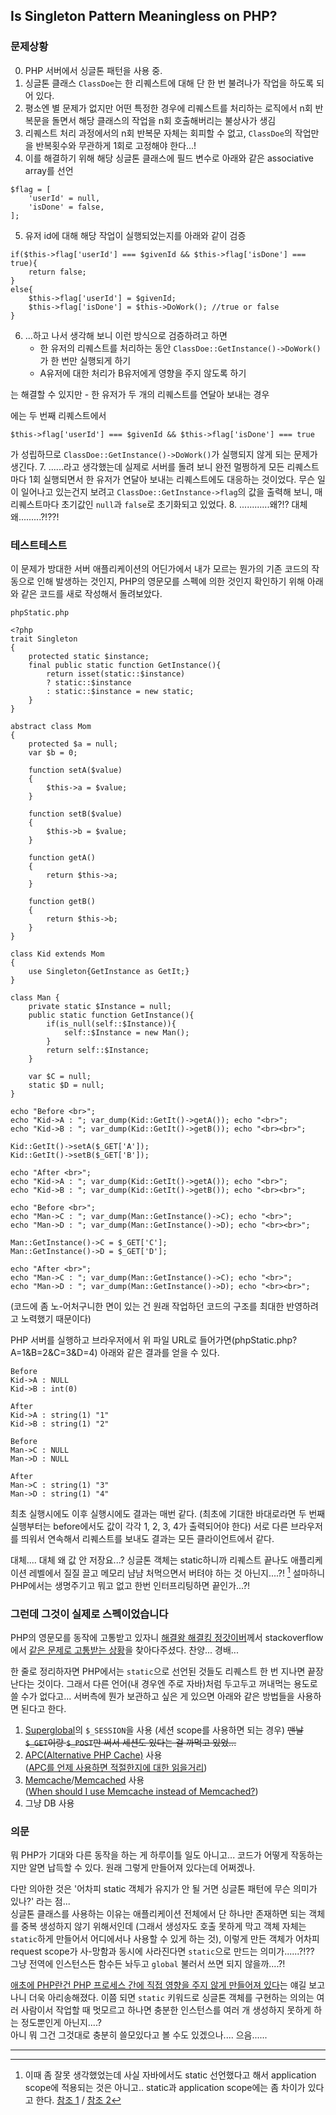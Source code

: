 ## Is Singleton Pattern Meaningless on PHP?

### 문제상황
0. PHP 서버에서 싱글톤 패턴을 사용 중.
1. 싱글톤 클래스 `ClassDoe`는 한 리퀘스트에 대해 단 한 번 불려나가 작업을 하도록 되어 있다.
2. 평소엔 별 문제가 없지만 어떤 특정한 경우에 리퀘스트를 처리하는 로직에서 n회 반복문을 돌면서 해당 클래스의 작업을 n회 호출해버리는 불상사가 생김
3. 리퀘스트 처리 과정에서의 n회 반복문 자체는 회피할 수 없고, `ClassDoe`의 작업만을 반복횟수와 무관하게 1회로 고정해야 한다...!
4. 이를 해결하기 위해 해당 싱글톤 클래스에 필드 변수로 아래와 같은 associative array를 선언
```
$flag = [
    'userId' = null,
    'isDone' = false,
];
```
5. 유저 id에 대해 해당 작업이 실행되었는지를 아래와 같이 검증
```
if($this->flag['userId'] === $givenId && $this->flag['isDone'] === true){
    return false;
}
else{
    $this->flag['userId'] = $givenId;
    $this->flag['isDone'] = $this->DoWork(); //true or false
}
```
6. ...하고 나서 생각해 보니 이런 방식으로 검증하려고 하면
    - 한 유저의 리퀘스트를 처리하는 동안 ```ClassDoe::GetInstance()->DoWork()```가 한 번만 실행되게 하기
    - A유저에 대한 처리가 B유저에게 영향을 주지 않도록 하기

  는 해결할 수 있지만
    - 한 유저가 두 개의 리퀘스트를 연달아 보내는 경우

  에는 두 번째 리퀘스트에서
  ```
  $this->flag['userId'] === $givenId && $this->flag['isDone'] === true
  ```
  가 성립하므로 `ClassDoe::GetInstance()->DoWork()`가 실행되지 않게 되는 문제가 생긴다.
7. ......라고 생각했는데 실제로 서버를 돌려 보니 완전 멀쩡하게 모든 리퀘스트마다 1회 실행되면서 한 유저가 연달아 보내는 리퀘스트에도 대응하는 것이었다. 무슨 일이 일어나고 있는건지 보려고 `ClassDoe::GetInstance->flag`의 값을 출력해 보니, 매 리퀘스트마다 초기값인 `null`과 `false`로 초기화되고 있었다.
8. ............왜?!? 대체 왜.........?!??!


### 테스트테스트

이 문제가 방대한 서버 애플리케이션의 어딘가에서 내가 모르는 뭔가의 기존 코드의 작동으로 인해 발생하는 것인지, PHP의 영문모를 스펙에 의한 것인지 확인하기 위해 아래와 같은 코드를 새로 작성해서 돌려보았다.

```
phpStatic.php

<?php
trait Singleton
{
    protected static $instance;
    final public static function GetInstance(){
        return isset(static::$instance)
        ? static::$instance
        : static::$instance = new static;
    }
}

abstract class Mom
{
    protected $a = null;
    var $b = 0;

    function setA($value)
    {
        $this->a = $value;
    }

    function setB($value)
    {
        $this->b = $value;
    }

    function getA()
    {
        return $this->a;
    }

    function getB()
    {
        return $this->b;
    }
}

class Kid extends Mom
{
    use Singleton{GetInstance as GetIt;}
}

class Man {
    private static $Instance = null;
    public static function GetInstance(){
        if(is_null(self::$Instance)){
            self::$Instance = new Man();
        }
        return self::$Instance;
    }

    var $C = null;
    static $D = null;
}

echo "Before <br>";
echo "Kid->A : "; var_dump(Kid::GetIt()->getA()); echo "<br>";
echo "Kid->B : "; var_dump(Kid::GetIt()->getB()); echo "<br><br>";

Kid::GetIt()->setA($_GET['A']);
Kid::GetIt()->setB($_GET['B']);

echo "After <br>";
echo "Kid->A : "; var_dump(Kid::GetIt()->getA()); echo "<br>";
echo "Kid->B : "; var_dump(Kid::GetIt()->getB()); echo "<br><br>";

echo "Before <br>";
echo "Man->C : "; var_dump(Man::GetInstance()->C); echo "<br>";
echo "Man->D : "; var_dump(Man::GetInstance()->D); echo "<br><br>";

Man::GetInstance()->C = $_GET['C'];
Man::GetInstance()->D = $_GET['D'];

echo "After <br>";
echo "Man->C : "; var_dump(Man::GetInstance()->C); echo "<br>";
echo "Man->D : "; var_dump(Man::GetInstance()->D); echo "<br><br>";
```
(코드에 좀 노-어처구니한 면이 있는 건 원래 작업하던 코드의 구조를 최대한 반영하려고 노력했기 때문이다)

PHP 서버를 실행하고 브라우저에서 위 파일 URL로 들어가면(phpStatic.php?A=1&B=2&C=3&D=4) 아래와 같은 결과를 얻을 수 있다.

```
Before
Kid->A : NULL
Kid->B : int(0)

After
Kid->A : string(1) "1"
Kid->B : string(1) "2"

Before
Man->C : NULL
Man->D : NULL

After
Man->C : string(1) "3"
Man->D : string(1) "4"
```
최초 실행시에도 이후 실행시에도 결과는 매번 같다. (최초에 기대한 바대로라면 두 번째 실행부터는 before에서도 값이 각각 1, 2, 3, 4가 출력되어야 한다) 서로 다른 브라우저를 띄워서 연속해서 리퀘스트를 보내도 결과는 모든 클라이언트에서 같다.

대체.... 대체 왜 값 안 저장요...? 싱글톤 객체는 static하니까 리퀘스트 끝나도 애플리케이션 레벨에서 질질 끌고 메모리 냠냠 처먹으면서 버텨야 하는 것 아닌지....?! [^1] 설마하니 PHP에서는 생명주기고 뭐고 없고 한번 인터프리팅하면 끝인가...?!


### 그런데 그것이 실제로 스펙이었습니다

PHP의 영문모를 동작에 고통받고 있자니 [해결왕 해결킹 정갓이버](https://github.com/flashscope)께서 stackoverflow에서 [같은 문제로 고통받는 상황](http://stackoverflow.com/questions/520132/does-static-variables-in-php-persist-across-the-requests)을 찾아다주셨다. 찬양... 경배...

한 줄로 정리하자면 PHP에서는 `static`으로 선언된 것들도 리퀘스트 한 번 지나면 끝장난다는 것이다. 그래서 다른 언어(내 경우엔 주로 자바)처럼 두고두고 꺼내먹는 용도로 쓸 수가 없다고...
서버측에 뭔가 보관하고 싶은 게 있으면 아래와 같은 방법들을 사용하면 된다고 한다.

1. [Superglobal](http://www.w3schools.com/php/php_superglobals.asp)의 `$_SESSION`을 사용 (세션 scope를 사용하면 되는 경우) <strike>맨날 `$_GET`이랑 `$_POST`만 써서 세션도 있다는 걸 까먹고 있었...</strike>    
2. [APC(Alternative PHP Cache)](http://php.net/apc) 사용         
    ([APC를 언제 사용하면 적절한지에 대한 읽을거리](http://stackoverflow.com/questions/3713311/how-do-i-save-data-in-an-application-scope-in-php))      
3. [Memcache](http://php.net/manual/kr/book.memcache.php)/[Memcached](http://php.net/manual/kr/book.memcached.php) 사용        
    ([When should I use Memcache instead of Memcached?](http://stackoverflow.com/questions/1442411/when-should-i-use-memcache-instead-of-memcached))   
4. 그냥 DB 사용      

### 의문

뭐 PHP가 기대와 다른 동작을 하는 게 하루이틀 일도 아니고... 코드가 어떻게 작동하는지만 알면 납득할 수 있다. 원래 그렇게 만들어져 있다는데 어쩌겠나.

다만 의아한 것은 '어차피 static 객체가 유지가 안 될 거면 싱글톤 패턴에 무슨 의미가 있나?' 라는 점...    
싱글톤 클래스를 사용하는 이유는 애플리케이션 전체에서 단 하나만 존재하면 되는 객체를 중복 생성하지 않기 위해서인데
(그래서 생성자도 호출 못하게 막고 객체 자체는 `static`하게 만들어서 어디에서나 사용할 수 있게 하는 것),
이렇게 만든 객체가 어차피 request scope가 사-망함과 동시에 사라진다면 `static`으로 만드는 의미가......?!??     
그냥 전역에 인스턴스든 함수든 놔두고 `global` 불러서 쓰면 되지 않을까....?!

[애초에 PHP란건 PHP 프로세스 간에 직접 영향을 주지 않게 만들어져 있다](https://www.quora.com/Why-doesnt-php-have-application-variables-like-asp-and-asp-net)는 얘길 보고 나니 더욱 아리송해졌다. 이쯤 되면 `static` 키워드로 싱글톤 객체를 구현하는 의의는 여러 사람이서 작업할 때 멋모르고 하나면 충분한 인스턴스를 여러 개 생성하지 못하게 하는 정도뿐인게 아닌지....?  
아니 뭐 그건 그것대로 충분히 쓸모있다고 볼 수도 있겠으나.... 으음......


---
[^1]: 이때 좀 잘못 생각했었는데 사실 자바에서도 static 선언했다고 해서 application scope에 적용되는 것은 아니고.. static과 application scope에는 좀 차이가 있다고 한다. [참조 1](https://blogs.oracle.com/groundside/entry/application_scope_v_s_static) / [참조 2](http://www.coderanch.com/t/524004/JSP/java/Application-Scope-Static-Methods)
